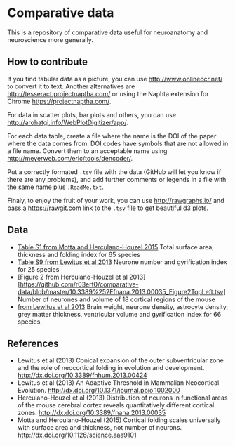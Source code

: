 # Comparative data

This is a repository of comparative data useful for neuroanatomy and neuroscience more generally.

## How to contribute

If you find tabular data as a picture, you can use http://www.onlineocr.net/ to convert it to text. Another alternatives are http://tesseract.projectnaptha.com/ or using the Naphta extension for Chrome https://projectnaptha.com/.

For data in scatter plots, bar plots and others, you can use http://arohatgi.info/WebPlotDigitizer/app/.

For each data table, create a file where the name is the DOI of the paper where the data comes from. DOI codes have symbols that are not allowed in a file name. Convert them to an acceptable name using http://meyerweb.com/eric/tools/dencoder/.

Put a correctly formated `.tsv` file with the data (GitHub will let you know if there are any problems), and add further comments or legends in a file with the same name plus `.ReadMe.txt`.

Finaly, to enjoy the fruit of your work, you can use http://rawgraphs.io/ and pass a https://rawgit.com link to the `.tsv` file to get beautiful d3 plots.

## Data
* [Table S1 from Motta and Herculano-Houzel 2015](https://github.com/r03ert0/comparative-data/blob/master/10.1126%252Fscience.aaa9101_TableS1.tsv) Total surface area, thickness and folding index for 65 species
* [Table S9 from Lewitus et al 2013](https://github.com/r03ert0/comparative-data/blob/master/10.1371%252Fjournal.pbio.1002000_TableS8.tsv) Neurone number and gyrification index for 25 species
* [Figure 2 from Herculano-Houzel et al 2013][https://github.com/r03ert0/comparative-data/blob/master/10.3389%252Ffnana.2013.00035_Figure2TopLeft.tsv] Number of neurones and volume of 18 cortical regions of the mouse
* [from Lewitus et al 2013](https://github.com/r03ert0/comparative-data/blob/master/10.3389%252Ffnhum.2013.00424.tsv) Brain weight, neurone density, astrocyte density, grey matter thickness, ventricular volume and gyrification index for 66 species.

## References

* Lewitus et al (2013) Conical expansion of the outer subventricular zone and the role of neocortical folding in evolution and development. http://dx.doi.org/10.3389/fnhum.2013.00424
* Lewitus et al (2013) An Adaptive Threshold in Mammalian Neocortical Evolution. http://dx.doi.org/10.1371/journal.pbio.1002000
* Herculano-Houzel et al (2013) Distribution of neurons in functional areas of the mouse cerebral cortex reveals quantitatively different cortical zones. http://dx.doi.org/10.3389/fnana.2013.00035
* Motta and Herculano-Houzel (2015) Cortical folding scales universally with surface area and thickness, not number of neurons. http://dx.doi.org/10.1126/science.aaa9101
